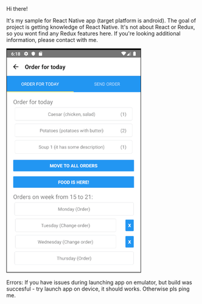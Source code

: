 Hi there!

It's my sample for React Native app (target platform is android).
The goal of project is getting knowledge of React Native. It's not about React or Redux, so you wont find anу Redux features here.
If you're looking additional information, please contact with me.

![Behaviour](assets/readmeImages/food_delivery_sample.gif)

Errors:
If you have issues during launching app on emulator, but build was succesful - try launch app on device, it should works. Otherwise pls ping me.
